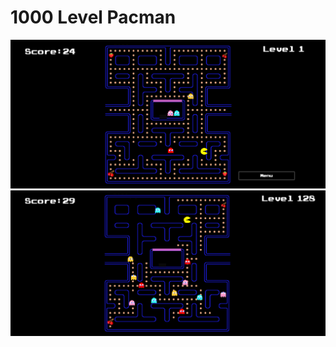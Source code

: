 # 1000 Level Pacman

![Image](https://github.com/mhasangecit/1000-Level_Pacman/blob/main/Screenshots/Screenshot%202024-01-03%20010315.png)
![Image](https://github.com/mhasangecit/1000-Level_Pacman/blob/main/Screenshots/Screenshot%202024-01-03%20011006.png)
